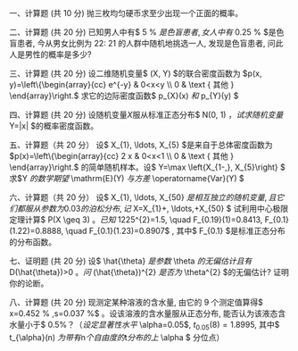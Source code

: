 一、计算题 (共 10 分)
 抛三枚均匀硬币求至少出现一个正面的概率。
 ​

 二、计算题 (共 20 分)
 已知男人中有$  5 \%  $是色盲患者, 女人中有$  0.25 \%  $是色盲患者, 今从男女比例为 22: 21 的人群中随机地挑选一人, 发现是色盲患者, 问此人是男性的概率是多少?
 ​

 三、计算题 (共 20 分)
 设二维随机变量$  (X, Y) $的联合密度函数为
 $p(x, y)=\left\{\begin{array}{cc}
e^{-y} & 0<x<y \\
0 & \text { 其他 }
\end{array}\right.$
 求它的边际密度函数$  p_{X}(x)  $和$  p_{Y}(y) $
 

 四、计算题 (共 20 分)
 设随机变量$X$服从标准正态分布$ N(0, 1)  $，试求随机变量$  Y=|x|  $的概率密度函数。
 ​

 五、计算题（共 20 分）
 设$  X_{1}, \ldots, X_{5}  $是来自于总体密度函数为
 $p(x)=\left\{\begin{array}{cc}
2 x & 0<x<1 \\
0 & \text { 其他 }
\end{array}\right.$
 的简单随机样本。设$  Y=\max \left\{X_{1-,}, X_{5}\right\}  $
 求$Y $的数学期望$  \mathrm{E}(Y)  $与方差$  \operatorname{Var}(Y) $
 

 六、计算题（共 20 分）
 设$  X_{1}, \ldots, X_{50}  $是相互独立的随机变量, 且它们都服从参数为  0.03  的泊松分布, 记$ X=X_{1}+, \ldots,+X_{50}  $
 试利用中心极限定理计算$  P(X \geq 3)  $。
 已知$ 1225^{2}=1.5, \quad F_{0.19}(1)=0.8413, F_{0.1}(1.22)=0.8888, \quad F_{0.1}(1.23)=0.8907$ , 其中$  F_{0.1}  $是标准正态分布的分布函数。
 ​

 七、证明题 (共 20 分)
 设$  \hat{\theta}  $是参数$  \theta  $的无偏估计且有$  D(\hat{\theta})>0 $。
 问$  (\hat{\theta})^{2}  $是否为$  \theta^{2}  $的无偏估计? 证明你的论断。
 ​

 八、计算题 (共 20 分)
 现测定某种溶液的含水量, 由它的 9 个测定值算得$  x=0.452 \% $,$s=0.037 \%$ 。设该溶液的含水量服从正态分布, 能否认为该液态含水量小于$ 0.5\%$？（设定显著性水平$  \alpha=0.05$, $t_{0.05}(8)=1.8995$, 其中$  t_{\alpha}(n)  $为带有$n$个自由度的$t$分布的上$  \alpha $ 分位点）
 